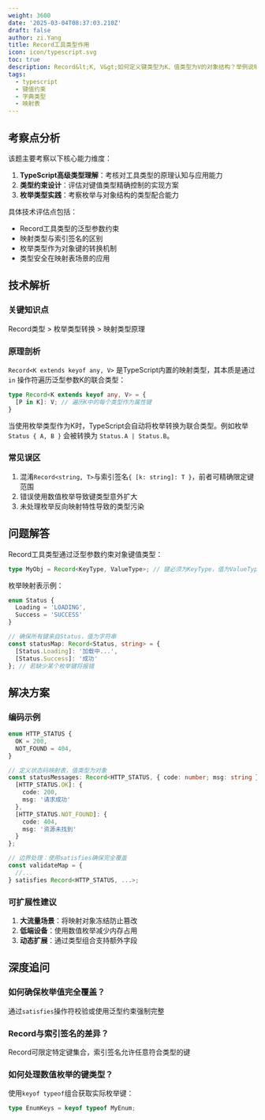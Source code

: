 ```yaml
---
weight: 3600
date: '2025-03-04T08:37:03.210Z'
draft: false
author: zi.Yang
title: Record工具类型作用
icon: icon/typescript.svg
toc: true
description: Record&lt;K, V&gt;如何定义键类型为K、值类型为V的对象结构？举例说明在定义枚举映射表时，如何约束键值对类型
tags:
  - typescript
  - 键值约束
  - 字典类型
  - 映射表
---
```


## 考察点分析

该题主要考察以下核心能力维度：
1. **TypeScript高级类型理解**：考核对工具类型的原理认知与应用能力
2. **类型约束设计**：评估对键值类型精确控制的实现方案
3. **枚举类型实践**：考察枚举与对象结构的类型配合能力

具体技术评估点包括：
- Record工具类型的泛型参数约束
- 映射类型与索引签名的区别
- 枚举类型作为对象键的转换机制
- 类型安全在映射表场景的应用

## 技术解析

### 关键知识点
Record类型 > 枚举类型转换 > 映射类型原理

### 原理剖析
`Record<K extends keyof any, V>` 是TypeScript内置的映射类型，其本质是通过 `in` 操作符遍历泛型参数K的联合类型：
```typescript
type Record<K extends keyof any, V> = {
  [P in K]: V; // 遍历K中的每个类型作为属性键
}
```
当使用枚举类型作为K时，TypeScript会自动将枚举转换为联合类型。例如枚举`Status { A, B }` 会被转换为 `Status.A | Status.B`。

### 常见误区
1. 混淆`Record<string, T>`与索引签名`{ [k: string]: T }`，前者可精确限定键范围
2. 错误使用数值枚举导致键类型意外扩大
3. 未处理枚举反向映射特性导致的类型污染

## 问题解答

Record工具类型通过泛型参数约束对象键值类型：
```typescript
type MyObj = Record<KeyType, ValueType>; // 键必须为KeyType，值为ValueType
```

枚举映射表示例：
```typescript
enum Status {
  Loading = 'LOADING',
  Success = 'SUCCESS'
}

// 确保所有键来自Status，值为字符串
const statusMap: Record<Status, string> = {
  [Status.Loading]: '加载中...',
  [Status.Success]: '成功'
}; // 若缺少某个枚举键将报错
```

## 解决方案

### 编码示例
```typescript
enum HTTP_STATUS {
  OK = 200,
  NOT_FOUND = 404,
}

// 定义状态码映射表，值类型为对象
const statusMessages: Record<HTTP_STATUS, { code: number; msg: string }> = {
  [HTTP_STATUS.OK]: { 
    code: 200,
    msg: '请求成功'
  },
  [HTTP_STATUS.NOT_FOUND]: {
    code: 404,
    msg: '资源未找到'
  }
};

// 边界处理：使用satisfies确保完全覆盖
const validateMap = {
  //... 
} satisfies Record<HTTP_STATUS, ...>;
```

### 可扩展性建议
1. **大流量场景**：将映射对象冻结防止篡改
2. **低端设备**：使用数值枚举减少内存占用
3. **动态扩展**：通过类型组合支持额外字段

## 深度追问

### 如何确保枚举值完全覆盖？
通过`satisfies`操作符校验或使用泛型约束强制完整

### Record与索引签名的差异？
Record可限定特定键集合，索引签名允许任意符合类型的键

### 如何处理数值枚举的键类型？
使用`keyof typeof`组合获取实际枚举键：
```typescript
type EnumKeys = keyof typeof MyEnum;
```